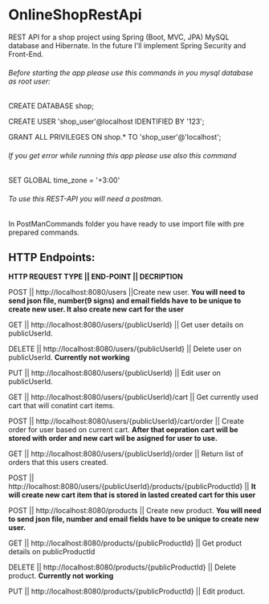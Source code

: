 # OnlineShopRestApi
REST API for a shop project using Spring (Boot, MVC, JPA) MySQL database and Hibernate. In the future I'll implement Spring Security and Front-End.

###### Before starting the app please use this commands in you mysql database as root user:

CREATE DATABASE shop;

CREATE USER 'shop_user'@localhost IDENTIFIED BY '123';

GRANT ALL PRIVILEGES ON shop.* TO 'shop_user'@'localhost';

###### If you get error while running this app please use also this command

SET GLOBAL time_zone = '+3:00'

###### To use this REST-API you will need a postman.

In PostManCommands folder you have ready to use import file with pre prepared commands.

## HTTP Endpoints:

**HTTP REQUEST TYPE || END-POINT || DECRIPTION**

POST   || http://localhost:8080/users  ||Create new user. **You will need to send json file, number(9 signs) and email fields have to be unique to create new user. It also create new cart for the user**

GET    || http://localhost:8080/users/{publicUserId} || Get user details on publicUserId.

DELETE || http://localhost:8080/users/{publicUserId} || Delete user on publicUserId. **Currently not working**

PUT    || http://localhost:8080/users/{publicUserId} || Edit user on publicUserId.

GET    || http://localhost:8080/users/{publicUserId}/cart || Get currently used cart that will conatint cart items.

POST   || http://localhost:8080/users/{publicUserId}/cart/order || Create order for user based on current cart. **After that oepration cart will be stored with order and new cart wil be asigned for user to use.**

GET    || http://localhost:8080/users/{publicUserId}/order || Return list of orders that this users created.

POST   || http://localhost:8080/users/{publicUserId}/products/{publicProductId} || **It will create new cart item that is stored in lasted created cart for this user**

POST   || http://localhost:8080/products || Create new product. **You will need to send json file, number and email fields have to be unique to create new user.**

GET    || http://localhost:8080/products/{publicProductId} || Get product details on publicProductId

DELETE || http://localhost:8080/products/{publicProductId} || Delete product. **Currently not working**

PUT    || http://localhost:8080/products/{publicProductId} || Edit product. 

